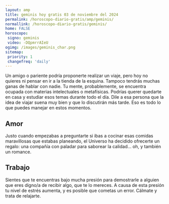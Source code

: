 ```yaml
---
layout: amp
title: geminis hoy gratis 03 de noviembre del 2024 
permalink: /horoscopo-diario-gratis/amp/geminis/
normallink: /horoscopo-diario-gratis/geminis/
home: FALSE
horoscopo:
 signo: geminis
 video: -DQpmrrAIeU
ogimg: /images/geminis_char.png
sitemap:
 priority: 1
 changefreq: 'daily'
---
```



Un amigo o pariente podría proponerte realizar un viaje, pero hoy no quieres ni pensar en ir a la tienda de la esquina. Tampoco tendrás muchas ganas de hablar con nadie. Tu mente, probablemente, se encuentra ocupada con materias intelectuales o metafísicas. Podrías querer quedarte en casa y estudiar esos temas durante todo el día. Dile a esa persona que la idea de viajar suena muy bien y que lo discutirán más tarde. Eso es todo lo que puedes manejar en estos momentos.

## Amor

Justo cuando empezabas a preguntarte si ibas a cocinar esas comidas maravillosas que estabas planeando, el Universo ha decidido ofrecerte un regalo: una compañía con paladar para saborear la calidad... oh, y también un romance.

## Trabajo

Sientes que te encuentras bajo mucha presión para demostrarle a alguien que eres digno/a de recibir algo, que te lo mereces. A causa de esta presión tu nivel de estrés aumenta, y es posible que cometas un error. Cálmate y trata de relajarte.